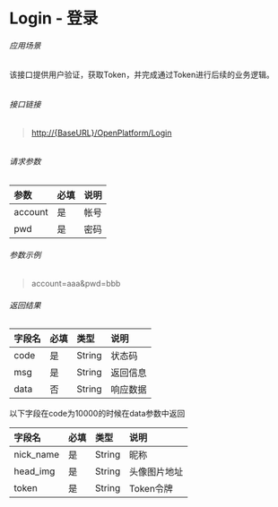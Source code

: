 # Login - 登录

###### 应用场景

该接口提供用户验证，获取Token，并完成通过Token进行后续的业务逻辑。

###### 

###### 接口链接

> [http://{BaseURL}/OpenPlatform/Login](http://{BaseURL}/OpenPlatform/Login)

###### 

###### 请求参数

| 参数 | 必填 | 说明 |
| :--- | :--- | :--- |
| account | 是 | 帐号 |
| pwd | 是 | 密码 |

###### 参数示例

> account=aaa&pwd=bbb

###### 返回结果

| 字段名 | 必填 | 类型 | 说明 |
| :--- | :--- | :--- | :--- |
| code | 是 | String | 状态码 |
| msg | 是 | String | 返回信息 |
| data | 否 | String | 响应数据 |

以下字段在code为10000的时候在data参数中返回

| 字段名 | 必填 | 类型 | 说明 |
| :--- | :--- | :--- | :--- |
| nick\_name | 是 | String | 昵称 |
| head\_img | 是 | String | 头像图片地址 |
| token | 是 | String | Token令牌 |



